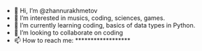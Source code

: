 - 👋 Hi, I’m @zhannurakhmetov
- 👀 I’m interested in musics, coding, sciences, games.
- 🌱 I’m currently learning coding, basics of data types in Python.
- 💞️ I’m looking to collaborate on coding
- 📫 How to reach me: ******************

<!---
zhannurakhmetov/zhannurakhmetov is a ✨ special ✨ repository because its `README.md` (this file) appears on your GitHub profile.
You can click the Preview link to take a look at your changes.
--->
